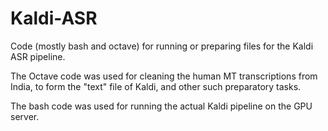 # Kaldi-ASR
Code (mostly bash and octave) for running or preparing files for the Kaldi ASR pipeline.

The Octave code was used for cleaning the human MT transcriptions from India, to form the "text" file of Kaldi, and other such preparatory tasks.

The bash code was used for running the actual Kaldi pipeline on the GPU server.
